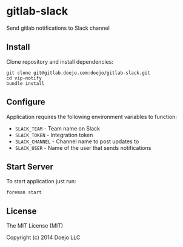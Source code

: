# gitlab-slack

Send gitlab notifications to Slack channel

## Install

Clone repository and install dependencies:

```
git clone git@gitlab.doejo.com:doejo/gitlab-slack.git
cd vip-notify
bundle install
```

## Configure

Application requires the following environment variables to function:

- `SLACK_TEAM`    - Team name on Slack
- `SLACK_TOKEN`   - Integration token
- `SLACK_CHANNEL` - Channel name to post updates to
- `SLACK_USER`    - Name of the user that sends notifications

## Start Server

To start application just run:

```
foreman start
```

## License

The MIT License (MIT)

Copyright (c) 2014 Doejo LLC